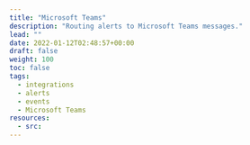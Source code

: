 ```yaml
---
title: "Microsoft Teams"
description: "Routing alerts to Microsoft Teams messages."
lead: ""
date: 2022-01-12T02:48:57+00:00
draft: false
weight: 100
toc: false
tags:
  - integrations
  - alerts
  - events
  - Microsoft Teams
resources:
  - src:
---
```


